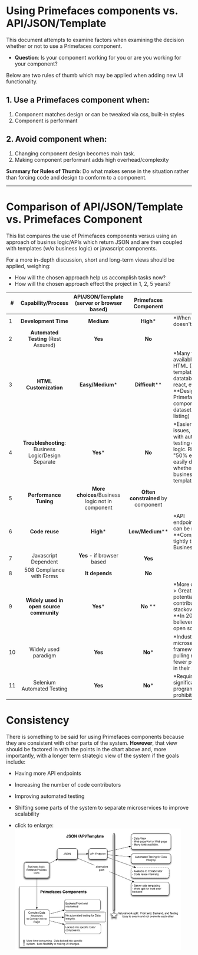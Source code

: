
# Using Primefaces components vs. API/JSON/Template

This document attempts to examine factors when examining the decision whether or not to use a Primefaces component.  

  - **Question**: Is your component working for you or are you working for your component?

Below are two rules of thumb which may be applied when adding new UI functionality.

## 1. Use a Primefaces component when:

1. Component matches design or can be tweaked via css, built-in styles
1. Component is performant

## 2. Avoid component when:

1. Changing component design becomes main task.
1. Making component performant adds high overhead/complexity


**Summary for Rules of Thumb**: Do what makes sense in the situation rather than forcing code and design to conform to a component.

---

# Comparison of API/JSON/Template vs. Primefaces Component

This list compares the use of Primefaces components versus using an approach of businss logic/APIs which return JSON and are then coupled with templates (w/o business logic) or javascript components.

For a more in-depth discussion, short and long-term views should be applied, weighing:
  - How will the chosen approach help us accomplish tasks now?  
  - How will the chosen approach effect the project in 1, 2, 5 years?

|#|Capability/Process|API/JSON/Template (server or browser based)|Primefaces Component|Note|
---|:---:|:---:|:---:|---
|1|**Development Time**|**Medium**|**High**\*|\*When component doesn't fit task.|
|2|**Automated Testing** (Rest Assured)|**Yes**|**No**|
|3|**HTML Customization**|**Easy/Medium**\*|**Difficult**\*\*|\*Many tools available or raw HTML (Java templating, jquery, datatables, angular, react, etc, etc)  \*\*Design limited to Primeface components. (ref: dataset page file listing)|
|4|**Troubleshooting**: Business Logic/Design Separate|**Yes**\*|**No**|\*Easier to identify issues, especially with automated testing of business logic.  Right away "50% easier" -- easily determine whether issue is in business logic or template|
|5|**Performance Tuning**|**More choices**/Business logic not in component|**Often constrained** by component||
|6|**Code reuse**|**High**\*|**Low/Medium**\*\*|\*API endpoints/templates can be re-used. \*\*Components tightly tied to Business Logic|
|7|Javascript Dependent|**Yes** - if browser based|**Yes**|
|8|508 Compliance with Forms|**It depends**|**No**|
|9|**Widely used in open source community**|**Yes**\*|**No** \*\*|\*More community -> Great pool of potential contributors, stackoverflow, etc) \*\*In 2016 we were believed to be only open source project|
|10|Widely used paradigm|**Yes**|**No**\*|\*Industry shift to microservices, other frameworks, Oracle pulling resources, fewer programmers in their 20s, etc.|
|11|Selenium Automated Testing|**Yes**|**No**\*|\*Requires significant programming (time prohibitive)|



# Consistency

There is something to be said for using Primefaces components because they are consistent with other parts of the system.  __However__, that view should be factored in with the points in the chart above and, more importantly, with a longer term strategic view of the system if the goals include:
  - Having more API endpoints
  - Increasing the number of code contributors
  - Improving automated testing
  - Shifting some parts of the system to separate microservices to improve scalability

- click to enlarge: <a href="https://github.com/IQSS/dataverse-helper-scripts/blob/master/system-thoughts/api-diagram-01.png?raw=true"><img src="https://github.com/IQSS/dataverse-helper-scripts/blob/master/system-thoughts/api-diagram-01.png?raw=true" width="450" /></a>
